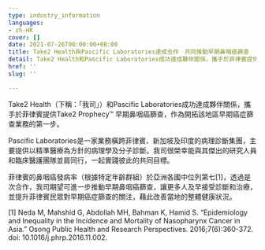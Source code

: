 ```yaml
---
type: industry_information
languages:
- zh-HK
cover: []
date: 2021-07-26T00:00:00+08:00
title: Take2 Health與Pascific Laboratories達成合作　共同推動早期鼻咽癌篩查
detail: Take2 Health和Pascific Laboratories成功達成夥伴關係，攜手於菲律賓提供Take2 Prophecy™ 早期鼻咽癌篩查，作為開拓該地區早期癌症篩查業務的第一步。
href: ''
slug: ''

---
```

Take2 Health（下稱：「我司」）和Pascific Laboratories成功達成夥伴關係，攜手於菲律賓提供Take2 Prophecy™ 早期鼻咽癌篩查，作為開拓該地區早期癌症篩查業務的第一步。

Pascific Laboratories是一家業務橫跨菲律賓、新加坡及印度的病理診斷集團，主要提供以精準醫療為方針的病理學及分子診斷。我司很榮幸能與其傑出的研究人員和臨床醫護團隊並肩同行，一起實踐彼此的共同目標。

菲律賓的鼻咽癌發病率（根據特定年齡群組）於亞洲各國中位列第七\[1\]，透過是次合作，我司期望可進一步推動早期鼻咽癌篩查，讓更多人及早接受診斷和治療，並提升菲律賓民眾對早期癌症篩查的關注，藉此改善當地的整體健康狀況。

\[1\] Neda M, Mahshid G, Abdollah MH, Bahman K, Hamid S. “Epidemiology and Inequality in the Incidence and Mortality of Nasopharynx Cancer in Asia.” Osong Public Health and Research Perspectives. 2016;7(6):360-372. doi: 10.1016/j.phrp.2016.11.002.
